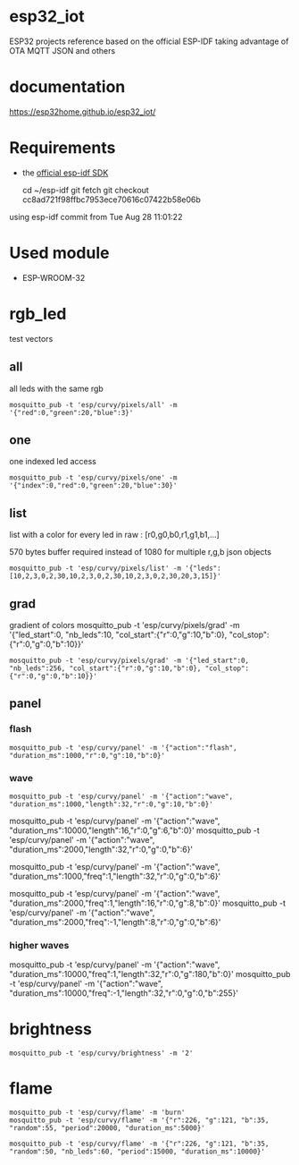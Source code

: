 # esp32_iot
ESP32 projects reference based on the official ESP-IDF taking advantage of OTA MQTT JSON and others

# documentation
https://esp32home.github.io/esp32_iot/

# Requirements
* the [official esp-idf SDK](https://github.com/espressif/esp-idf)

    cd ~/esp-idf
    git fetch
    git checkout cc8ad721f98ffbc7953ece70616c07422b58e06b

using esp-idf commit from Tue Aug 28 11:01:22

# Used module
* ESP-WROOM-32

# rgb_led
test vectors
## all
all leds with the same rgb

    mosquitto_pub -t 'esp/curvy/pixels/all' -m '{"red":0,"green":20,"blue":3}'
## one
one indexed led access

    mosquitto_pub -t 'esp/curvy/pixels/one' -m '{"index":0,"red":0,"green":20,"blue":30}'
## list
list with a color for every led in raw : [r0,g0,b0,r1,g1,b1,...]

570 bytes buffer required instead of 1080 for multiple r,g,b json objects

    mosquitto_pub -t 'esp/curvy/pixels/list' -m '{"leds":[10,2,3,0,2,30,10,2,3,0,2,30,10,2,3,0,2,30,20,3,15]}'
## grad
gradient of colors
    mosquitto_pub -t 'esp/curvy/pixels/grad' -m '{"led_start":0, "nb_leds":10, "col_start":{"r":0,"g":10,"b":0}, "col_stop":{"r":0,"g":0,"b":10}}'

    mosquitto_pub -t 'esp/curvy/pixels/grad' -m '{"led_start":0, "nb_leds":256, "col_start":{"r":0,"g":10,"b":0}, "col_stop":{"r":0,"g":0,"b":10}}'

## panel
### flash
    mosquitto_pub -t 'esp/curvy/panel' -m '{"action":"flash", "duration_ms":1000,"r":0,"g":10,"b":0}'

### wave
    mosquitto_pub -t 'esp/curvy/panel' -m '{"action":"wave", "duration_ms":1000,"length":32,"r":0,"g":10,"b":0}'

mosquitto_pub -t 'esp/curvy/panel' -m '{"action":"wave", "duration_ms":10000,"length":16,"r":0,"g":6,"b":0}'
mosquitto_pub -t 'esp/curvy/panel' -m '{"action":"wave", "duration_ms":2000,"length":32,"r":0,"g":0,"b":6}'

mosquitto_pub -t 'esp/curvy/panel' -m '{"action":"wave", "duration_ms":1000,"freq":1,"length":32,"r":0,"g":0,"b":6}'


mosquitto_pub -t 'esp/curvy/panel' -m '{"action":"wave", "duration_ms":2000,"freq":1,"length":16,"r":0,"g":8,"b":0}'
mosquitto_pub -t 'esp/curvy/panel' -m '{"action":"wave", "duration_ms":2000,"freq":-1,"length":8,"r":0,"g":0,"b":6}'

### higher waves
mosquitto_pub -t 'esp/curvy/panel' -m '{"action":"wave", "duration_ms":10000,"freq":1,"length":32,"r":0,"g":180,"b":0}'
mosquitto_pub -t 'esp/curvy/panel' -m '{"action":"wave", "duration_ms":10000,"freq":-1,"length":32,"r":0,"g":0,"b":255}'

# brightness

    mosquitto_pub -t 'esp/curvy/brightness' -m '2'

# flame

    mosquitto_pub -t 'esp/curvy/flame' -m 'burn'
    mosquitto_pub -t 'esp/curvy/flame' -m '{"r":226, "g":121, "b":35, "random":55, "period":20000, "duration_ms":5000}'

    mosquitto_pub -t 'esp/curvy/flame' -m '{"r":226, "g":121, "b":35, "random":50, "nb_leds":60, "period":15000, "duration_ms":10000}'